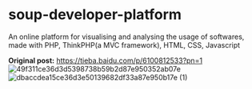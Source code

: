 # soup-developer-platform
An online platform for visualising and analysing the usage of softwares, made with PHP, ThinkPHP(a MVC framework), HTML, CSS, Javascript 

**Original post:** https://tieba.baidu.com/p/6100812533?pn=1   
![49f311ce36d3d5398738b59b2d87e950352ab07e](https://user-images.githubusercontent.com/68810460/157803104-906047f1-178b-46a5-a7d0-3dd2df4e2a8c.png)
![dbaccdea15ce36d3e50139682df33a87e950b17e (1)](https://user-images.githubusercontent.com/68810460/157803386-3b7d0c34-e065-4cfb-af60-9780efe40b55.png)
